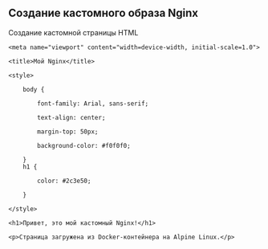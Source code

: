 ## Создание кастомного образа Nginx

Создание кастомной страницы HTML

<!DOCTYPE html>

<html lang="en">
    
<head>    
    <meta charset="UTF-8">
    
    <meta name="viewport" content="width=device-width, initial-scale=1.0">
    
    <title>Мой Nginx</title>
    
    <style>
    
        body {
        
            font-family: Arial, sans-serif;
            
            text-align: center;
            
            margin-top: 50px;
            
            background-color: #f0f0f0;
            
        }
        h1 {
        
            color: #2c3e50;
            
        }
        
    </style>
    
</head>

<body>
    
    <h1>Привет, это мой кастомный Nginx!</h1>
    
    <p>Страница загружена из Docker-контейнера на Alpine Linux.</p>
    
</body>

</html>
